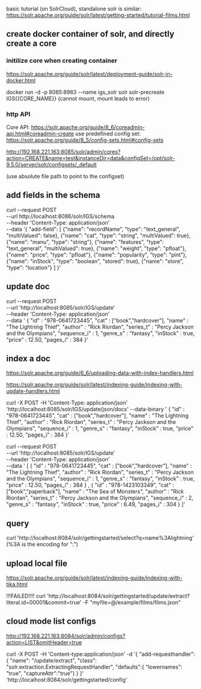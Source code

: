  basic tutorial (on SolrCloud), standalone solr is similar:
 https://solr.apache.org/guide/solr/latest/getting-started/tutorial-films.html
 ## create docker container of solr, and directly create a core
 ### initilize core when creating container
 https://solr.apache.org/guide/solr/latest/deployment-guide/solr-in-docker.html  

 docker run -d  -p 8085:8983 --name igs_solr solr solr-precreate IGS{{CORE_NAME}}
 (cannot mount, mount leads to error)

### http API
Core API:
https://solr.apache.org/guide/8_6/coreadmin-api.html#coreadmin-create
use predefined config set:
https://solr.apache.org/guide/8_5/config-sets.html#config-sets

http://192.168.221.163:8085/solr/admin/cores?action=CREATE&name=test&instanceDir=data&configSet=/opt/solr-9.5.0/server/solr/configsets/_default

(use absolute file path to point to the configset)

 ## add fields in the schema
 curl --request POST \
  --url http://localhost:8086/solr/IGS/schema \
  --header 'Content-Type: application/json' \
  --data '{
  "add-field": [
    {"name": "recordName", "type": "text_general", "multiValued": false},
    {"name": "cat", "type": "string", "multiValued": true},
    {"name": "manu", "type": "string"},
    {"name": "features", "type": "text_general", "multiValued": true},
    {"name": "weight", "type": "pfloat"},
    {"name": "price", "type": "pfloat"},
    {"name": "popularity", "type": "pint"},
    {"name": "inStock", "type": "boolean", "stored": true},
    {"name": "store", "type": "location"}
  ]
}'

## update doc
curl --request POST \
--url 'http://localhost:8085/solr/IGS/update' \
  --header 'Content-Type: application/json' \
  --data '  {
    "id" : "978-0641723445",
    "cat" : ["book","hardcover"],
    "name" : "The Lightning Thief",
    "author" : "Rick Riordan",
    "series_t" : "Percy Jackson and the Olympians",
    "sequence_i" : 1,
    "genre_s" : "fantasy",
    "inStock" : true,
    "price" : 12.50,
    "pages_i" : 384
  }'

## index a doc
https://solr.apache.org/guide/6_6/uploading-data-with-index-handlers.html

https://solr.apache.org/guide/solr/latest/indexing-guide/indexing-with-update-handlers.html

curl -X POST -H 'Content-Type: application/json' 'http://localhost:8085/solr/IGS/update/json/docs' --data-binary '
{
    "id" : "978-0641723445",
    "cat" : ["book","hardcover"],
    "name" : "The Lightning Thief",
    "author" : "Rick Riordan",
    "series_t" : "Percy Jackson and the Olympians",
    "sequence_i" : 1,
    "genre_s" : "fantasy",
    "inStock" : true,
    "price" : 12.50,
    "pages_i" : 384
}'



curl --request POST \
  --url 'http://localhost:8085/solr/IGS/update' \
  --header 'Content-Type: application/json' \
  --data '  [
  {
    "id" : "978-0641723445",
    "cat" : ["book","hardcover"],
    "name" : "The Lightning Thief",
    "author" : "Rick Riordan",
    "series_t" : "Percy Jackson and the Olympians",
    "sequence_i" : 1,
    "genre_s" : "fantasy",
    "inStock" : true,
    "price" : 12.50,
    "pages_i" : 384
  }
,
  {
    "id" : "978-1423103349",
    "cat" : ["book","paperback"],
    "name" : "The Sea of Monsters",
    "author" : "Rick Riordan",
    "series_t" : "Percy Jackson and the Olympians",
    "sequence_i" : 2,
    "genre_s" : "fantasy",
    "inStock" : true,
    "price" : 6.49,
    "pages_i" : 304
  }
]'
## query

curl 'http://localhost:8084/solr/gettingstarted/select?q=name%3Alightning'
(%3A is the encoding for ":")
## upload local file
https://solr.apache.org/guide/solr/latest/indexing-guide/indexing-with-tika.html

!!!FAILED!!!!
curl 'http://localhost:8084/solr/gettingstarted/update/extract?literal.id=00001&commit=true' -F "myfile=@/example/films/films.json"

## cloud mode list configs
http://192.168.221.163:8084/solr/admin/configs?action=LIST&omitHeader=true

curl -X POST -H 'Content-type:application/json' -d '{
  "add-requesthandler": {
    "name": "/update/extract",
    "class": "solr.extraction.ExtractingRequestHandler",
    "defaults":{ "lowernames": "true", "captureAttr":"true"}
  }
}' 'http://localhost:8084/solr/gettingstarted/config'